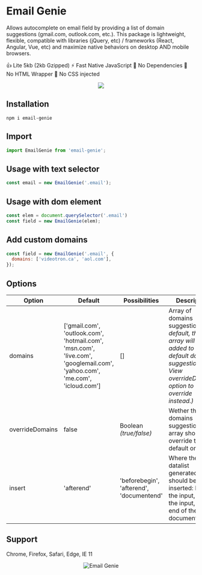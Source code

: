# Email Genie
Allows autocomplete on email field by providing a list of domain suggestions (gmail.com, outlook.com, etc.). This package is lightweight, flexible, compatible with libraries (jQuery, etc) / frameworks (React, Angular, Vue, etc) and maximize native behaviors on desktop AND mobile browsers.

👍 Lite 5kb (2kb Gzipped)
⚡ Fast Native JavaScript
🚫 No Dependencies
🚫 No HTML Wrapper
🚫 No CSS injected

<p align="center">
  <img src="https://media.giphy.com/media/RJsurNsgJeaMGkIyz9/giphy.gif">
</p>

Installation
------------
```shell
npm i email-genie
```
Import
-----
```js
import EmailGenie from 'email-genie';
```

Usage with text selector
-----
```js
const email = new EmailGenie('.email');
```

Usage with dom element
-----
```js
const elem = document.querySelector('.email')
const field = new EmailGenie(elem);
```

Add custom domains
-----
```js
const field = new EmailGenie('.email', {
  domains: ['videotron.ca', 'aol.com'],
});
```

Options
-----
| Option  | Default | Possibilities | Description |
| ------- | ------- | ------------- | ----------- |
| domains | ['gmail.com', 'outlook.com', 'hotmail.com', 'msn.com', 'live.com', 'googlemail.com', 'yahoo.com', 'me.com', 'icloud.com'] | [] | Array of domains suggestions. _(By default, this array will be added to the default domains suggestions. View overrideDomains option to override instead.)_ |
| overrideDomains | false | Boolean _(true/false)_ | Wether the domains suggestions array should override the default one. |
| insert | 'afterend' | 'beforebegin', 'afterend', 'documentend'  | Where the datalist generated should be inserted: Before the input, after the input, at the end of the document. |

Support
-----
Chrome, Firefox, Safari, Edge, IE 11

<p align="center">
  <img src="https://i.smnarnold.com/email-genie/email-genie-logo.png" alt="Email Genie">
</p>
